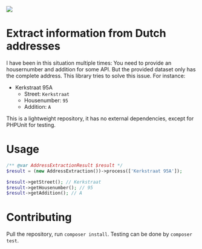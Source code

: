 ![](https://github.com/michielgerritsen/extract-address-parts/workflows/Test/badge.svg)

# Extract information from Dutch addresses

I have been in this situation multiple times: You need to provide an housernumber and addition for some API. But the provided dataset only has the complete address. This library tries to solve this issue. For instance:

- Kerkstraat 95A
  - Street: `Kerkstraat`
  - Housenumber: `95`
  - Addition: `A`
  
This is a lightweight repository, it has no external dependencies, except for PHPUnit for testing.
  
# Usage

```php
/** @var AddressExtractionResult $result */
$result = (new AddressExtraction())->process(['Kerkstraat 95A']);

$result->getStreet(); // Kerkstraat
$result->getHousenumber(); // 95
$result->getAddition(); // A
```

# Contributing

Pull the repository, run `composer install`. Testing can be done by `composer test`.